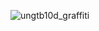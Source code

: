 ![ungtb10d_graffiti](https://user-images.githubusercontent.com/114263485/201800038-6f3f91ca-29bb-4e5f-bb3f-e1038ffd5b4c.png)
